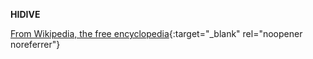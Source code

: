 **HIDIVE**<br>

[From Wikipedia, the free encyclopedia](https://www.wikiwand.com/en/HIDIVE){:target="_blank" rel="noopener noreferrer"}
